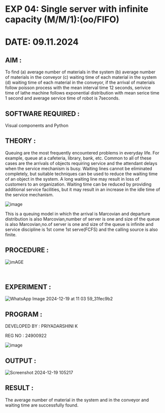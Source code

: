 # EXP 04: Single server with infinite capacity (M/M/1):(oo/FIFO)
# DATE: 09.11.2024


## AIM :
To find (a) average number of materials in the system (b) average number of materials in the conveyor (c) waiting time of each material in the system (d) waiting time of each material in the conveyor, if the arrival  of materials follow poisson process with the mean interval time 12 seconds, serivice time of lathe machine follows exponential distribution with mean serice time 1 second and average service time of robot is 7seconds.


## SOFTWARE REQUIRED :
Visual components and Python


## THEORY :
Queuing are the most frequently encountered problems in everyday life. For example, queue at a cafeteria, library, bank, etc. Common to all of these cases are the arrivals of objects requiring service and the attendant delays when the service mechanism is busy. Waiting lines cannot be eliminated completely, but suitable techniques can be used to reduce the waiting time of an object in the system. A long waiting line may result in loss of customers to an organization. Waiting time can be reduced by providing additional service facilities, but it may result in an increase in the idle time of the service mechanism.

![image](1.png)

This is a queuing model in which the arrival is Marcovian and departure distribution is also Marcovian,number of server is one and size of the queue is also Marcovian,no.of server is one and size of the queue is infinite and service discipline is 1st come 1st serve(FCFS) and the calling source is also finite.


## PROCEDURE :

![imAGE](2.png)






















&nbsp;
&nbsp;
&nbsp;
&nbsp;
&nbsp;
## EXPERIMENT :
![WhatsApp Image 2024-12-19 at 11 03 59_31fec9b2](https://github.com/user-attachments/assets/fdae74de-979f-4bc6-90d2-acc261dd4de1)



 
## PROGRAM :
DEVELOPED BY : PRIYADARSHINI K

REG NO : 24900922

![image](https://github.com/ramjan1729/Single-server-infinite-capacity---Markov-Model/assets/103921593/5f1fd58d-5929-4c51-89ea-4cef009e5bad)

## OUTPUT :
![Screenshot 2024-12-19 105217](https://github.com/user-attachments/assets/9f7d1fcb-8536-4cee-a409-4cf980d2b2a0)



## RESULT :
The average number of material in the system and in the conveyor and waiting time are successfully found.

